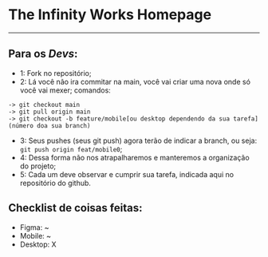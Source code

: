 # The Infinity Works Homepage
-------
## Para os *Devs*:

- 1: Fork no repositório;
- 2: Lá você não ira commitar na main, você vai criar uma nova onde só você vai mexer;
comandos:
```
-> git checkout main 
-> git pull origin main 
-> git checkout -b feature/mobile[ou desktop dependendo da sua tarefa](número doa sua branch)
```

- 3: Seus pushes (seus git push) agora terão de indicar a branch, ou seja: ```git push origin feat/mobile0```;
- 4: Dessa forma não nos atrapalharemos e manteremos a organização do projeto;
- 5: Cada um deve observar e cumprir sua tarefa, indicada aqui no repositório do github.

## Checklist de coisas feitas:
- Figma: ~
- Mobile: ~
- Desktop: X